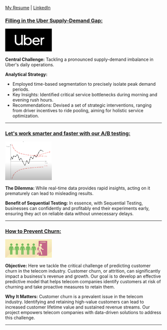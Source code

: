  [My Resume](./resume.md)      |       [LinkedIn](https://www.linkedin.com/in/anshul-kumar-96570713a/) 

### [Filling in the Uber Supply-Demand Gap:](./Uber-supply-demand.md)
[<img src="./assets/images/uberlogo.png" alt="uberlogo" width="150" />](./Uber-supply-demand.md)

**Central Challenge:** Tackling a pronounced supply-demand imbalance in Uber's daily operations.

**Analytical Strategy:**
- Employed time-based segmentation to precisely isolate peak demand periods.
- Key Insights: Identified critical service bottlenecks during morning and evening rush hours.
- Recommendations: Devised a set of strategic interventions, ranging from driver incentives to ride pooling, aiming for holistic service optimization.

---

### [Let's work smarter and faster with our A/B testing:](./sequential_testing.md)

[<img src="./assets/images/sequential.png" alt="uberlogo" width="150" />](./sequential_testing.md)

**The Dilemma:** While real-time data provides rapid insights, acting on it prematurely can lead to misleading results.
  
**Benefit of Sequential Testing:**
In essence, with Sequential Testing, businesses can confidently and profitably end their experiments early, ensuring they act on reliable data without unnecessary delays.

---

### [How to Prevent Churn:](./solution_telecom_churn.md)

[<img src="./assets/images/churn.png" alt="uberlogo" width="150" />](./solution_telecom_churn.md)

**Objective:** Here we tackle the critical challenge of predicting customer churn in the telecom industry. Customer churn, or attrition, can significantly impact a business's revenue and growth. Our goal is to develop an effective predictive model that helps telecom companies identify customers at risk of churning and take proactive measures to retain them.

**Why It Matters:** Customer churn is a prevalent issue in the telecom industry. Identifying and retaining high-value customers can lead to increased customer lifetime value and sustained revenue streams. Our project empowers telecom companies with data-driven solutions to address this challenge.

---
